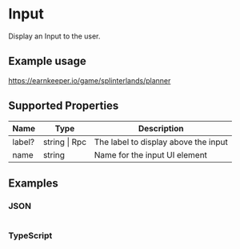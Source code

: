 # Input

Display an Input to the user. 

## Example usage

https://earnkeeper.io/game/splinterlands/planner

## Supported Properties

| Name   | Type          | Description                          |
| ------ | ------------- | ------------------------------------ |
| label? | string \| Rpc | The label to display above the input |
| name   | string        | Name for the input UI element        |

## Examples

### JSON

```json

```

### TypeScript

```javascript

```
